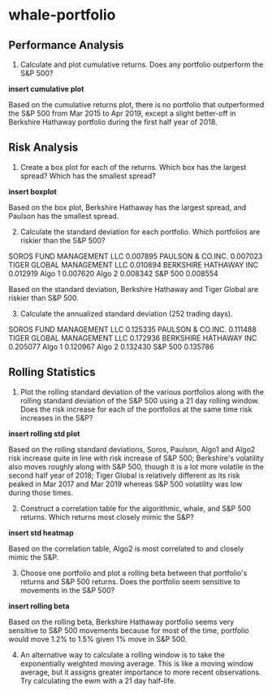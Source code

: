 # whale-portfolio

## Performance Analysis

1. Calculate and plot cumulative returns. Does any portfolio outperform the S&P 500?

**insert cumulative plot**

Based on the cumulative returns plot, there is no portfolio that outperformed the S&P 500 from Mar 2015 to Apr 2019, except a slight better-off in Berkshire Hathaway portfolio during the first half year of 2018. 

## Risk Analysis

1. Create a box plot for each of the returns. Which box has the largest spread? Which has the smallest spread?

**insert boxplot**

Based on the box plot, Berkshire Hathaway has the largest spread, and Paulson has the smallest spread. 

2. Calculate the standard deviation for each portfolio. Which portfolios are riskier than the S&P 500?

SOROS FUND MANAGEMENT LLC      0.007895
PAULSON & CO.INC.              0.007023
TIGER GLOBAL MANAGEMENT LLC    0.010894
BERKSHIRE HATHAWAY INC         0.012919
Algo 1                         0.007620
Algo 2                         0.008342
S&P 500                        0.008554

Based on the standard deviation, Berkshire Hathaway and Tiger Global are riskier than S&P 500. 

3. Calculate the annualized standard deviation (252 trading days).

SOROS FUND MANAGEMENT LLC      0.125335
PAULSON & CO.INC.              0.111488
TIGER GLOBAL MANAGEMENT LLC    0.172936
BERKSHIRE HATHAWAY INC         0.205077
Algo 1                         0.120967
Algo 2                         0.132430
S&P 500                        0.135786


## Rolling Statistics

1. Plot the rolling standard deviation of the various portfolios along with the rolling standard deviation of the S&P 500 using a 21 day rolling window. Does the risk increase for each of the portfolios at the same time risk increases in the S&P?

**insert rolling std plot**

Based on the rolling standard deviations, Soros, Paulson, Algo1 and Algo2 risk increase quite in line with risk increase of S&P 500; Berkshire's volatility also moves roughly along with S&P 500, though it is a lot more volatile in the second half year of 2018; Tiger Global is relatively different as its risk peaked in Mar 2017 and Mar 2019 whereas S&P 500 volatility was low during those times. 


2. Construct a correlation table for the algorithmic, whale, and S&P 500 returns. Which returns most closely mimic the S&P?

**insert std heatmap**

Based on the correlation table, Algo2 is most correlated to and closely mimic the S&P. 

3. Choose one portfolio and plot a rolling beta between that portfolio's returns and S&P 500 returns. Does the portfolio seem sensitive to movements in the S&P 500?

**insert rolling beta**

Based on the rolling beta, Berkshire Hathaway portfolio seems very sensitive to S&P 500 movements because for most of the time, portfolio would move 1.2% to 1.5% given 1% move in S&P 500. 

4. An alternative way to calculate a rolling window is to take the exponentially weighted moving average. This is like a moving window average, but it assigns greater importance to more recent observations. Try calculating the ewm with a 21 day half-life.
